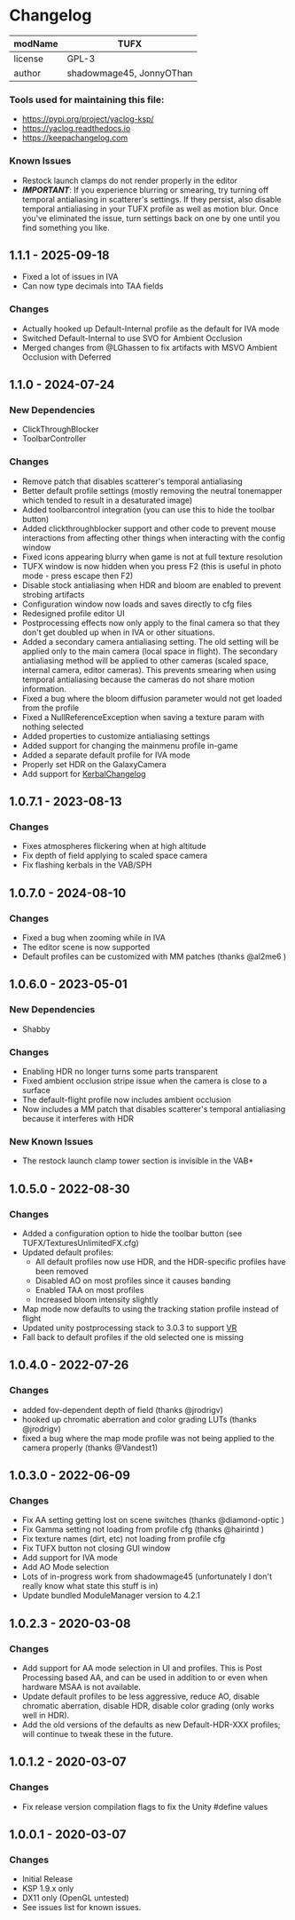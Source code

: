# Changelog

| modName | TUFX                                 |
| ------- | ------------------------------------ |
| license | GPL-3                                |
| author  | shadowmage45, JonnyOThan             |

### Tools used for maintaining this file:

* https://pypi.org/project/yaclog-ksp/
* https://yaclog.readthedocs.io
* https://keepachangelog.com

### Known Issues

* Restock launch clamps do not render properly in the editor
* ***IMPORTANT***:  If you experience blurring or smearing, try turning off temporal antialiasing in scatterer's settings.  If they persist, also disable temporal antialiasing in your TUFX profile as well as motion blur.  Once you've eliminated the issue, turn settings back on one by one until you find something you like.

## 1.1.1 - 2025-09-18

- Fixed a lot of issues in IVA
- Can now type decimals into TAA fields

### Changes

* Actually hooked up Default-Internal profile as the default for IVA mode
* Switched Default-Internal to use SVO for Ambient Occlusion
* Merged changes from @LGhassen to fix artifacts with MSVO Ambient Occlusion with Deferred


## 1.1.0 - 2024-07-24

### New Dependencies

* ClickThroughBlocker
* ToolbarController

### Changes

* Remove patch that disables scatterer's temporal antialiasing
* Better default profile settings (mostly removing the neutral tonemapper which tended to result in a desaturated image)
* Added toolbarcontrol integration (you can use this to hide the toolbar button)
* Added clickthroughblocker support and other code to prevent mouse interactions from affecting other things when interacting with the config window
* Fixed icons appearing blurry when game is not at full texture resolution
* TUFX window is now hidden when you press F2 (this is useful in photo mode - press escape then F2)
* Disable stock antialiasing when HDR and bloom are enabled to prevent strobing artifacts
* Configuration window now loads and saves directly to cfg files
* Redesigned profile editor UI
* Postprocessing effects now only apply to the final camera so that they don't get doubled up when in IVA or other situations.
* Added a secondary camera antialiasing setting.  The old setting will be applied only to the main camera (local space in flight).  The secondary antialiasing method will be applied to other cameras (scaled space, internal camera, editor cameras).  This prevents smearing when using temporal antialiasing because the cameras do not share motion information.
* Fixed a bug where the bloom diffusion parameter would not get loaded from the profile
* Fixed a NullReferenceException when saving a texture param with nothing selected
* Added properties to customize antialiasing settings
* Added support for changing the mainmenu profile in-game
* Added a separate default profile for IVA mode
* Properly set HDR on the GalaxyCamera
* Add support for [KerbalChangelog](https://forum.kerbalspaceprogram.com/topic/200702-19%E2%80%93112-kerbal-changelog-v142-adopted/)


## 1.0.7.1 - 2023-08-13

### Changes

* Fixes atmospheres flickering when at high altitude
* Fix depth of field applying to scaled space camera
* Fix flashing kerbals in the VAB/SPH


## 1.0.7.0 - 2024-08-10

### Changes

* Fixed a bug when zooming while in IVA
* The editor scene is now supported
* Default profiles can be customized with MM patches (thanks @al2me6 )


## 1.0.6.0 - 2023-05-01

### New Dependencies

* Shabby

### Changes

* Enabling HDR no longer turns some parts transparent
* Fixed ambient occlusion stripe issue when the camera is close to a surface
* The default-flight profile now includes ambient occlusion
* Now includes a MM patch that disables scatterer's temporal antialiasing because it interferes with HDR

### New Known Issues

* The restock launch clamp tower section is invisible in the VAB*


## 1.0.5.0 - 2022-08-30

### Changes

* Added a configuration option to hide the toolbar button (see TUFX/TexturesUnlimitedFX.cfg)
* Updated default profiles:
  * All default profiles now use HDR, and the HDR-specific profiles have been removed
  * Disabled AO on most profiles since it causes banding
  * Enabled TAA on most profiles
  * Increased bloom intensity slightly
* Map mode now defaults to using the tracking station profile instead of flight
* Updated unity postprocessing stack to 3.0.3 to support [VR](https://github.com/JonnyOThan/Kerbal-VR/wiki)
* Fall back to default profiles if the old selected one is missing


## 1.0.4.0 - 2022-07-26

### Changes

* added fov-dependent depth of field (thanks @jrodrigv)
* hooked up chromatic aberration and color grading LUTs (thanks @jrodrigv)
* fixed a bug where the map mode profile was not being applied to the camera properly (thanks @Vandest1)


## 1.0.3.0 - 2022-06-09

### Changes

* Fix AA setting getting lost on scene switches (thanks @diamond-optic )
* Fix Gamma setting not loading from profile cfg (thanks @hairintd )
* Fix texture names (dirt, etc) not loading from profile cfg
* Fix TUFX button not closing GUI window
* Add support for IVA mode
* Add AO Mode selection
* Lots of in-progress work from shadowmage45 (unfortunately I don't really know what state this stuff is in)
* Update bundled ModuleManager version to 4.2.1


## 1.0.2.3 - 2020-03-08

### Changes

* Add support for AA mode selection in UI and profiles.  This is Post Processing based AA, and can be used in addition to or even when hardware MSAA is not available.
* Update default profiles to be less aggressive, reduce AO, disable chromatic aberration, disable HDR, disable color grading (only works well in HDR).
* Add the old versions of the defaults as new Default-HDR-XXX profiles; will continue to tweak these in the future.


## 1.0.1.2 - 2020-03-07

### Changes

* Fix release version compilation flags to fix the Unity #define values


## 1.0.0.1 - 2020-03-07

### Changes

* Initial Release
* KSP 1.9.x only
* DX11 only (OpenGL untested)
* See issues list for known issues.